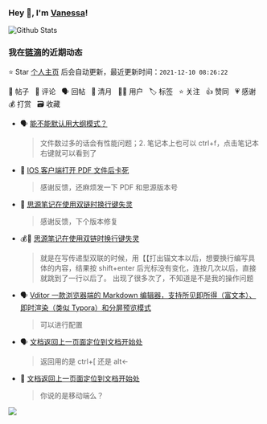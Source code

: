 ### Hey 👋, I'm [Vanessa](http://vanessa.b3log.org/)!

![Github Stats](https://github-readme-stats.vercel.app/api?username=Vanessa219&show_icons=true)

<!--events start -->

### 我在[链滴](https://ld246.com)的近期动态

⭐️ Star [个人主页](https://github.com/Vanessa219/Vanessa219) 后会自动更新，最近更新时间：`2021-12-10 08:26:22`

📝 帖子 &nbsp; 💬 评论 &nbsp; 🗣 回帖 &nbsp; 🌙 清月 &nbsp; 👨‍💻 用户 &nbsp; 🏷️ 标签 &nbsp; ⭐️ 关注 &nbsp; 👍 赞同 &nbsp; 💗 感谢 &nbsp; 💰 打赏 &nbsp; 🗃 收藏

* 🗣 [能不能默认用大纲模式？](https://ld246.com/article/1638762035607/comment/1639038524733#comments)

  > 文件数过多的话会有性能问题；2. 笔记本上也可以 ctrl+f，点击笔记本右键就可以看到了
* 💬 [IOS 客户端打开 PDF 文件后卡死](https://ld246.com/article/1639059163419/comment/1639060508962#comments)

  > 感谢反馈，还麻烦发一下 PDF 和思源版本号
* 💬 [思源笔记在使用双链时换行键失灵](https://ld246.com/article/1639040496731/comment/1639057251351#comments)

  > 感谢反馈，下个版本修复
* 💰📝 [思源笔记在使用双链时换行键失灵](https://ld246.com/article/1639040496731)

  > 就是在写传递型双联的时候，用【【打出锚文本以后，想要换行编写具体的内容，结果按 shift+enter 后光标没有变化，连按几次以后，直接就跳到了一行以后了。 出现了很多次了，不知道是不是我的操作问题
* 🗣 [Vditor 一款浏览器端的 Markdown 编辑器，支持所见即所得（富文本）、即时渲染（类似 Typora）和分屏预览模式](https://ld246.com/article/1549638745630/comment/1639039119927#comments)

  > 可以进行配置
* 🗣 [文档返回上一页面定位到文档开始处](https://ld246.com/article/1638973894401/comment/1638978569602#comments)

  > 返回用的是 ctrl+[ 还是 alt&lt;-
* 💬 [文档返回上一页面定位到文档开始处](https://ld246.com/article/1638973894401/comment/1638976150711#comments)

  > 你说的是移动端么？


<!--events end -->

<a title="Hits" target="_blank" href="https://github.com/Vanessa219/Vanessa219"><img src="https://hits.b3log.org/Vanessa219/Vanessa219.svg"></a>
